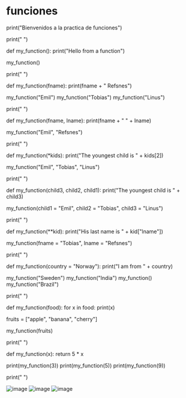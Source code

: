 # funciones


print("Bienvenidos a la practica de funciones")

print(" ")

def my_function():
  print("Hello from a function")

my_function()

print(" ")

def my_function(fname):
  print(fname + " Refsnes")

my_function("Emil")
my_function("Tobias")
my_function("Linus")

print(" ")

def my_function(fname, lname):
  print(fname + " " + lname)

my_function("Emil", "Refsnes")

print(" ")

def my_function(*kids):
  print("The youngest child is " + kids[2])

my_function("Emil", "Tobias", "Linus")

print(" ")

def my_function(child3, child2, child1):
  print("The youngest child is " + child3)

my_function(child1 = "Emil", child2 = "Tobias", child3 = "Linus")

print(" ")

def my_function(**kid):
  print("His last name is " + kid["lname"])

my_function(fname = "Tobias", lname = "Refsnes")

print(" ")

def my_function(country = "Norway"):
  print("I am from " + country)

my_function("Sweden")
my_function("India")
my_function()
my_function("Brazil")

print(" ")

def my_function(food):
  for x in food:
    print(x)

fruits = ["apple", "banana", "cherry"]

my_function(fruits)

print(" ")

def my_function(x):
  return 5 * x

print(my_function(3))
print(my_function(5))
print(my_function(9))

print(" ")

![image](https://github.com/user-attachments/assets/d15d468d-73f1-478b-b2e3-57549902985f)
![image](https://github.com/user-attachments/assets/58b5a10f-51ff-4963-9e94-fd0f581404f5)
![image](https://github.com/user-attachments/assets/68af1ceb-cdf8-47d9-a1cf-a220bed1f6cd)


